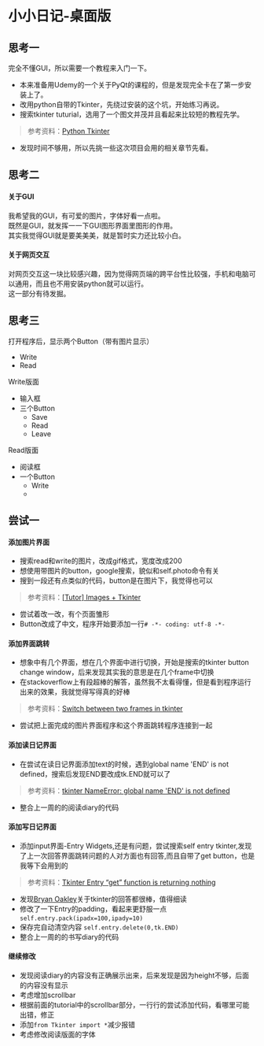 # 小小日记-桌面版

## 思考一

完全不懂GUI，所以需要一个教程来入门一下。  
- 本来准备用Udemy的一个关于PyQt的课程的，但是发现完全卡在了第一步安装上了。
- 改用python自带的Tkinter，先绕过安装的这个坑，开始练习再说。
- 搜索tkinter tuturial，选用了一个图文并茂并且看起来比较短的教程先学。
> 参考资料：[Python Tkinter](http://www.python-course.eu/python_tkinter.php)
- 发现时间不够用，所以先挑一些这次项目会用的相关章节先看。

## 思考二
#### 关于GUI
我希望我的GUI，有可爱的图片，字体好看一点啦。  
既然是GUI，就发挥一一下GUI图形界面里图形的作用。  
其实我觉得GUI就是要美美美，就是暂时实力还比较小白。

#### 关于网页交互
对网页交互这一块比较感兴趣，因为觉得网页端的跨平台性比较强，手机和电脑可以通用，而且也不用安装python就可以运行。  
这一部分有待发掘。

## 思考三
打开程序后，显示两个Button（带有图片显示）
- Write
- Read

Write版面
- 输入框
- 三个Button
    - Save
    - Read
    - Leave
    
Read版面
- 阅读框
- 一个Button
    - Write
    - 

## 尝试一
#### 添加图片界面
- 搜索read和write的图片，改成gif格式，宽度改成200
- 想使用带图片的button，google搜索，貌似和self.photo命令有关
- 搜到一段还有点类似的代码，button是在图片下，我觉得也可以
> 参考资料：[[Tutor] Images + Tkinter](https://mail.python.org/pipermail/tutor/2002-November/018610.html)
- 尝试着改一改，有个页面雏形
- Button改成了中文，程序开始要添加一行```# -*- coding: utf-8 -*-```

#### 添加界面跳转
- 想象中有几个界面，想在几个界面中进行切换，开始是搜索的tkinter button change window，后来发现其实我的意思是在几个frame中切换
- 在stackoverflow上有段超棒的解答，虽然我不太看得懂，但是看到程序运行出来的效果，我就觉得写得真的好棒
> 参考资料：[Switch between two frames in tkinter](http://stackoverflow.com/questions/7546050/switch-between-two-frames-in-tkinter)
- 尝试把上面完成的图片界面程序和这个界面跳转程序连接到一起

#### 添加读日记界面
- 在尝试在读日记界面添加text的时候，遇到global name 'END' is not defined，搜索后发现END要改成tk.END就可以了
> 参考资料：[tkinter NameError: global name 'END' is not defined](http://www.scriptscoop.net/t/30e72bef2788/python-tkinter-nameerror-global-name-end-is-not-defined.html)
- 整合上一周的的阅读diary的代码

#### 添加写日记界面
- 添加input界面-Entry Widgets,还是有问题，尝试搜索self entry tkinter,发现了上一次回答界面跳转问题的人对方面也有回答,而且自带了get button，也是我等下会用到的
> 参考资料：[Tkinter Entry “get” function is returning nothing](http://stackoverflow.com/questions/10727131/tkinter-entry-get-function-is-returning-nothing)
- 发现[Bryan Oakley](http://stackoverflow.com/users/7432/bryan-oakley)关于tkinter的回答都很棒，值得细读
- 修改了一下Entry的padding，看起来更舒服一点 ```self.entry.pack(ipadx=100,ipady=10)```
- 保存完自动清空内容 ```self.entry.delete(0,tk.END)```
- 整合上一周的的书写diary的代码

#### 继续修改
- 发现阅读diary的内容没有正确展示出来，后来发现是因为height不够，后面的内容没有显示
- 考虑增加scrollbar
- 根据前面的tutorial中的scrollbar部分，一行行的尝试添加代码，看哪里可能出错，修正
- 添加```from Tkinter import *```减少报错
- 考虑修改阅读版面的字体